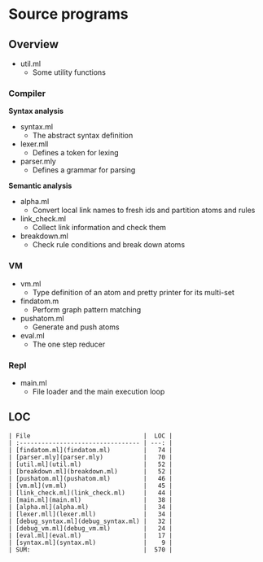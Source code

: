 # Source programs

## Overview

- util.ml
  - Some utility functions

### Compiler

**Syntax analysis**

- syntax.ml
  - The abstract syntax definition
- lexer.mll
  - Defines a token for lexing
- parser.mly
  - Defines a grammar for parsing

**Semantic analysis**

- alpha.ml
  - Convert local link names to fresh ids and partition atoms and rules
- link_check.ml
  - Collect link information and check them
- breakdown.ml
  - Check rule conditions and break down atoms

### VM
- vm.ml
  - Type definition of an atom and pretty printer for its multi-set
- findatom.m
  - Perform graph pattern matching
- pushatom.ml
  - Generate and push atoms
- eval.ml
  - The one step reducer

### Repl
- main.ml
  - File loader and the main execution loop

## LOC

	| File                               |  LOC | 
	| :--------------------------------- | ---: | 
	| [findatom.ml](findatom.ml)         |   74 | 
    | [parser.mly](parser.mly)           |   70 | 
    | [util.ml](util.ml)                 |   52 | 
    | [breakdown.ml](breakdown.ml)       |   52 | 
    | [pushatom.ml](pushatom.ml)         |   46 | 
    | [vm.ml](vm.ml)                     |   45 | 
    | [link_check.ml](link_check.ml)     |   44 | 
    | [main.ml](main.ml)                 |   38 | 
    | [alpha.ml](alpha.ml)               |   34 | 
    | [lexer.mll](lexer.mll)             |   34 | 
    | [debug_syntax.ml](debug_syntax.ml) |   32 | 
    | [debug_vm.ml](debug_vm.ml)         |   24 | 
    | [eval.ml](eval.ml)                 |   17 | 
    | [syntax.ml](syntax.ml)             |    9 | 
    | SUM:                               |  570 | 
    
